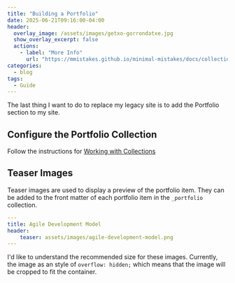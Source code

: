 ```yaml
---
title: "Building a Portfolio"
date: 2025-06-21T09:16:00-04:00
header:
  overlay_image: /assets/images/getxo-gorrondatxe.jpg
  show_overlay_excerpt: false
  actions:
    - label: "More Info"
      url: "https://mmistakes.github.io/minimal-mistakes/docs/collections/"
categories:
  - blog
tags:
  - Guide
---
```


The last thing I want to do to replace my legacy site is to add the Portfolio section to my site. 

## Configure the Portfolio Collection

Follow the instructions for [Working with Collections]

[Working with Collections]:https://mmistakes.github.io/minimal-mistakes/docs/collections/

## Teaser Images
Teaser images are used to display a preview of the portfolio item. They can be added to the front matter of each 
portfolio item in the `_portfolio` collection. 

```yaml
---
title: Agile Development Model
header:
    teaser: assets/images/agile-development-model.png
---
```
I'd like to understand the recommended size for these images. Currently, the image as an style of `overflow: hidden;` which means that the image will be cropped to fit the container. 